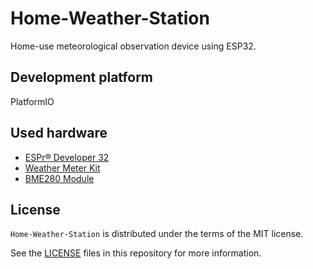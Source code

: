 # Home-Weather-Station

Home-use meteorological observation device using ESP32.

## Development platform

PlatformIO

## Used hardware

* [ESPr® Developer 32](https://www.switch-science.com/catalog/3210/)
* [Weather Meter Kit](https://www.switch-science.com/catalog/6221/)
* [BME280 Module](https://www.switch-science.com/catalog/2236/)

## License

`Home-Weather-Station` is distributed under the terms of the MIT license.

See the [LICENSE](LICENSE) files in this repository for more information.
